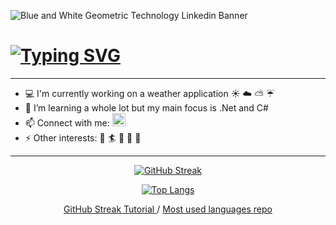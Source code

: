 ![Blue and White Geometric Technology Linkedin Banner](https://user-images.githubusercontent.com/89834477/201286340-68a4fd7b-5b14-4e67-b4cc-b9bdc519bef9.png)

<h1> 
<a href="https://git.io/typing-svg"><img src="https://readme-typing-svg.demolab.com?font=Fira+Code&size=30&pause=1000&color=000000&width=435&lines=Hi+there+👋" alt="Typing SVG" /></a>
</h1>

***

* :computer: I'm currently working on a weather application :sunny: :cloud: :partly_sunny: :umbrella:
* 🌱 I’m learning a whole lot but my main focus is .Net and C#
* 📫 Connect with me: <a href="https://www.linkedin.com/in/ida-s-johansson/"> <img src="https://raw.githubusercontent.com/yushi1007/yushi1007/main/images/linkedin.svg" alt="Ida | LinkedIn" width="21px" style="max-width: 100%;"> </a> 
* ⚡ Other interests: :ocean: :surfer: :pizza: :fork_and_knife: :art:
  
***

<div align="center"> 
  
[![GitHub Streak](https://streak-stats.demolab.com?user=IdasJohansson&fire=E1660B&ring=1A1694&currStreakLabel=000000)](https://git.io/streak-stats)

<!--
This is the herokuapp deployment, dosent always work tho...
[![GitHub Streak](https://ida-kodar.herokuapp.com?user=IdasJohansson&theme=radical&border_radius=5&date_format=j%20M%5B%20Y%5D&background=000000&fire=DD2727&ring=DD2727)](https://git.io/streak-stats)
-->
</div>

<div align="center"> 
  
[![Top Langs](https://github-readme-stats.vercel.app/api/top-langs/?username=IdasJohansson&layout=compact&theme=transparent&title_color=000000)](https://github.com/anuraghazra/github-readme-stats)
  
<a href="https://github.com/DenverCoder1/github-readme-streak-stats">GitHub Streak Tutorial </a> /
<a href="https://github.com/anuraghazra/github-readme-stats"> Most used languages repo </a>
  

</div>



